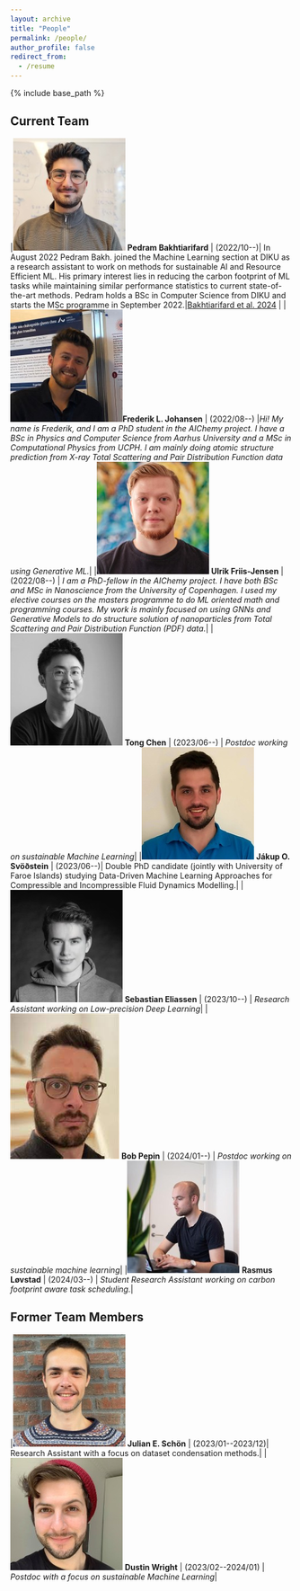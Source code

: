 ```yaml
---
layout: archive
title: "People"
permalink: /people/
author_profile: false
redirect_from:
  - /resume
---
```


{% include base_path %}

## Current Team

|![image](images/pedram.jpeg) **Pedram Bakhtiarifard** | (2022/10--)| In August 2022 Pedram Bakh. joined the Machine Learning section at DIKU as a research assistant to work on methods for sustainable AI and Resource Efficient ML. His primary interest lies in reducing the carbon footprint of ML tasks while maintaining similar performance statistics to current state-of-the-art methods. Pedram holds a BSc in Computer Science from DIKU and starts the MSc programme in September 2022.|[Bakhtiarifard et al. 2024](https://arxiv.org/abs/2210.06015) |
|![image](images/frederik.jpg)**Frederik L. Johansen** | (2022/08--) |*Hi! My name is Frederik, and I am a PhD student in the AIChemy project. I have a BSc in Physics and Computer Science from Aarhus University and a MSc in Computational Physics from UCPH. I am mainly doing atomic structure prediction from X-ray Total Scattering and Pair Distribution Function data using Generative ML.*|
|![image](images/ulrik.jpg) **Ulrik Friis-Jensen** | (2022/08--) | *I am a PhD-fellow in the AIChemy project. I have both BSc and MSc in Nanoscience from the University of Copenhagen. I used my elective courses on the masters programme to do ML oriented math and programming courses. My work is mainly focused on using GNNs and Generative Models to do structure solution of nanoparticles from Total Scattering and Pair Distribution Function (PDF) data.*|
|![image](images/tong.jpg) **Tong Chen** | (2023/06--) | *Postdoc working on sustainable Machine Learning*|
|![image](images/jakup.jpg) **Jákup O. Svöðstein** | (2023/06--)| Double PhD candidate (jointly with University of Faroe Islands) studying Data-Driven Machine Learning Approaches for Compressible and Incompressible Fluid Dynamics Modelling.|
|![image](images/sebastian.jpg) **Sebastian Eliassen** | (2023/10--) | *Research Assistant working on Low-precision Deep Learning*|
|![image](images/bob.jpeg) **Bob Pepin** | (2024/01--) | *Postdoc working on sustainable machine learning*|
|![image](images/rasmus.jpeg) **Rasmus Løvstad** | (2024/03--) | *Student Research Assistant working on carbon footprint aware task scheduling.*|



## Former Team Members

|![image](images/julian.jpg) **Julian E. Schön** | (2023/01--2023/12)| Research Assistant with a focus on dataset condensation methods.|
|![image](images/dustin.jpeg) **Dustin Wright** | (2023/02--2024/01) | *Postdoc with a focus on sustainable Machine Learning*|



